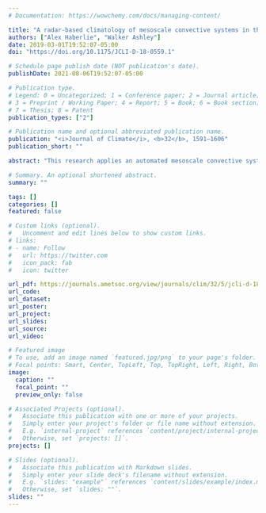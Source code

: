 ```yaml
---
# Documentation: https://wowchemy.com/docs/managing-content/

title: "A radar-based climatology of mesoscale convective systems in the United States"
authors: ["Alex Haberlie", "Walker Ashley"]
date: 2019-03-01T19:52:07-05:00
doi: "https://doi.org/10.1175/JCLI-D-18-0559.1"

# Schedule page publish date (NOT publication's date).
publishDate: 2021-08-06T19:52:07-05:00

# Publication type.
# Legend: 0 = Uncategorized; 1 = Conference paper; 2 = Journal article;
# 3 = Preprint / Working Paper; 4 = Report; 5 = Book; 6 = Book section;
# 7 = Thesis; 8 = Patent
publication_types: ["2"]

# Publication name and optional abbreviated publication name.
publication: "<i>Journal of Climate</i>, <b>32</b>, 1591–1606"
publication_short: ""

abstract: "This research applies an automated mesoscale convective system (MCS) segmentation, classification, and tracking approach to composite radar reflectivity mosaic images that cover the contiguous United States (CONUS) and span a relatively long study period of 22 years (1996–2017). These data afford a novel assessment of the seasonal and interannual variability of MCSs. Additionally, hourly precipitation data from 16 of those years (2002–17) are used to systematically examine rainfall associated with radar-derived MCS events. The attributes and occurrence of MCSs that pass over portions of the CONUS east of the Continental Divide (ECONUS), as well as five author-defined subregions—North Plains, High Plains, Corn Belt, Northeast, and Mid-South—are also examined. The results illustrate two preferred regions for MCS activity in the ECONUS: 1) the Mid-South and Gulf Coast and 2) the Central Plains and Midwest. MCS occurrence and MCS rainfall display a marked seasonal cycle, with most of the regions experiencing these events primarily during the warm season (May–August). Additionally, MCS rainfall was responsible for over 50% of annual and seasonal rainfall for many locations in the ECONUS. Of particular importance, the majority of warm-season rainfall for regions with high agricultural land use (Corn Belt) and important aquifer recharge properties (High Plains) is attributable to MCSs. These results reaffirm that MCSs are a significant aspect of the ECONUS hydroclimate."

# Summary. An optional shortened abstract.
summary: ""

tags: []
categories: []
featured: false

# Custom links (optional).
#   Uncomment and edit lines below to show custom links.
# links:
# - name: Follow
#   url: https://twitter.com
#   icon_pack: fab
#   icon: twitter

url_pdf: https://journals.ametsoc.org/view/journals/clim/32/5/jcli-d-18-0559.1.xml?tab_body=fulltext-display#container-43616-item-43640
url_code:
url_dataset:
url_poster:
url_project:
url_slides:
url_source:
url_video:

# Featured image
# To use, add an image named `featured.jpg/png` to your page's folder. 
# Focal points: Smart, Center, TopLeft, Top, TopRight, Left, Right, BottomLeft, Bottom, BottomRight.
image:
  caption: ""
  focal_point: ""
  preview_only: false

# Associated Projects (optional).
#   Associate this publication with one or more of your projects.
#   Simply enter your project's folder or file name without extension.
#   E.g. `internal-project` references `content/project/internal-project/index.md`.
#   Otherwise, set `projects: []`.
projects: []

# Slides (optional).
#   Associate this publication with Markdown slides.
#   Simply enter your slide deck's filename without extension.
#   E.g. `slides: "example"` references `content/slides/example/index.md`.
#   Otherwise, set `slides: ""`.
slides: ""
---
```

